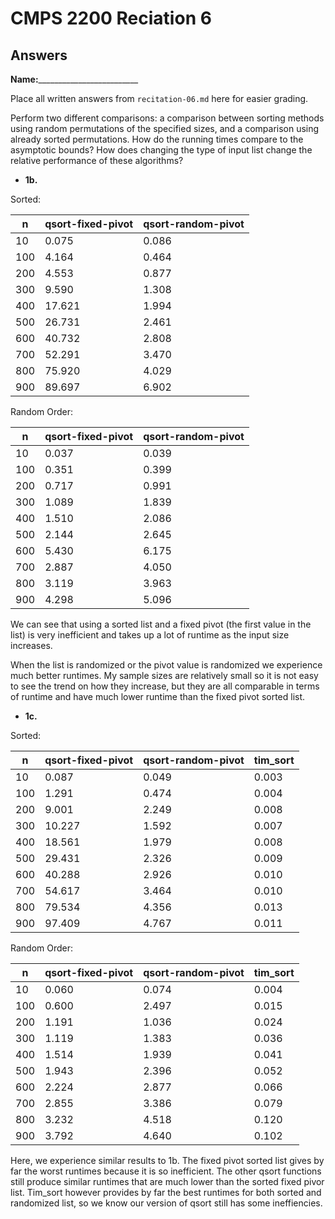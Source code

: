# CMPS 2200 Reciation 6
## Answers

**Name:**_________________________


Place all written answers from `recitation-06.md` here for easier grading.

Perform two different comparisons: a comparison between sorting methods using random permutations of the specified sizes, and a comparison using already sorted permutations. How do the running times compare to the asymptotic bounds? How does changing the type of input list change the relative performance of these algorithms?

- **1b.**

Sorted:

|   n |   qsort-fixed-pivot |   qsort-random-pivot |
|-----|---------------------|----------------------|
|  10 |               0.075 |                0.086 |
| 100 |               4.164 |                0.464 |
| 200 |               4.553 |                0.877 |
| 300 |               9.590 |                1.308 |
| 400 |              17.621 |                1.994 |
| 500 |              26.731 |                2.461 |
| 600 |              40.732 |                2.808 |
| 700 |              52.291 |                3.470 |
| 800 |              75.920 |                4.029 |
| 900 |              89.697 |                6.902 |



Random Order: 

|   n |   qsort-fixed-pivot |   qsort-random-pivot |
|-----|---------------------|----------------------|
|  10 |               0.037 |                0.039 |
| 100 |               0.351 |                0.399 |
| 200 |               0.717 |                0.991 |
| 300 |               1.089 |                1.839 |
| 400 |               1.510 |                2.086 |
| 500 |               2.144 |                2.645 |
| 600 |               5.430 |                6.175 |
| 700 |               2.887 |                4.050 |
| 800 |               3.119 |                3.963 |
| 900 |               4.298 |                5.096 |


We can see that using a sorted list and a fixed pivot (the first value in the list) is very inefficient and takes up a lot of runtime as the input size increases.

When the list is randomized or the pivot value is randomized we experience much better runtimes. My sample sizes are relatively small so it is not easy to see the trend on how they increase, but they are all comparable in terms of runtime and have much lower runtime than the fixed pivot sorted list.







- **1c.**

Sorted:

|   n |   qsort-fixed-pivot |   qsort-random-pivot |   tim_sort |
|-----|---------------------|----------------------|------------|
|  10 |               0.087 |                0.049 |      0.003 |
| 100 |               1.291 |                0.474 |      0.004 |
| 200 |               9.001 |                2.249 |      0.008 |
| 300 |              10.227 |                1.592 |      0.007 |
| 400 |              18.561 |                1.979 |      0.008 |
| 500 |              29.431 |                2.326 |      0.009 |
| 600 |              40.288 |                2.926 |      0.010 |
| 700 |              54.617 |                3.464 |      0.010 |
| 800 |              79.534 |                4.356 |      0.013 |
| 900 |              97.409 |                4.767 |      0.011 |




Random Order:


|   n |   qsort-fixed-pivot |   qsort-random-pivot |   tim_sort |
|-----|---------------------|----------------------|------------|
|  10 |               0.060 |                0.074 |      0.004 |
| 100 |               0.600 |                2.497 |      0.015 |
| 200 |               1.191 |                1.036 |      0.024 |
| 300 |               1.119 |                1.383 |      0.036 |
| 400 |               1.514 |                1.939 |      0.041 |
| 500 |               1.943 |                2.396 |      0.052 |
| 600 |               2.224 |                2.877 |      0.066 |
| 700 |               2.855 |                3.386 |      0.079 |
| 800 |               3.232 |                4.518 |      0.120 |
| 900 |               3.792 |                4.640 |      0.102 |

Here, we experience similar results to 1b. The fixed pivot sorted list gives by far the worst runtimes because it is so inefficient. The other qsort functions still produce similar runtimes that are much lower than the sorted fixed pivor list. Tim_sort however provides by far the best runtimes for both sorted and randomized list, so we know our version of qsort still has some ineffiencies.
